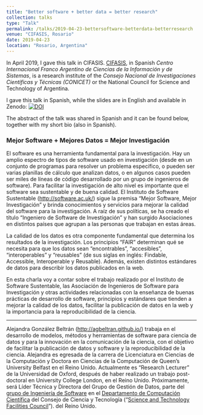 ```yaml
---
title: "Better software + better data = better research"
collection: talks
type: "Talk"
permalink: /talks/2019-04-23-bettersoftware-betterdata-betterresearch
venue: "CIFASIS, Rosario"
date: 2019-04-23
location: "Rosario, Argentina"
---
```


In April 2019, I gave this talk in CIFASIS. [CIFASIS](https://www.cifasis-conicet.gov.ar/), in Spanish *Centro Internacional Franco Argentino de Ciencias de la Información y de Sistemas*, is a research institute of the *Consejo Nacional de Investigaciones Científicas y Técnicas (CONICET)* or the National Council for Science and Technology of Argentina.

I gave this talk in Spanish, while the slides are in English and available in Zenodo: [![DOI](https://zenodo.org/badge/DOI/10.5281/zenodo.3251025.svg)](https://doi.org/10.5281/zenodo.3251025)

The abstract of the talk was shared in Spanish and it can be found below, together with my short bio (also in Spanish).


### Mejor Software + Mejores Datos = Mejor Investigación

El software es una herramienta fundamental para la investigación. Hay un amplio espectro de tipos de software usado en investigación (desde en un conjunto de programas para resolver un problema específico, o pueden ser varias planillas de cálculo que analizan datos, o en algunos casos pueden ser miles de líneas de código desarrollado por un grupo de ingenieros de software). Para facilitar la investigación de alto nivel es importante que el software sea sustentable y de buena calidad. El Instituto de Software Sustentable (http://software.ac.uk/) sigue la premisa “Mejor Software, Mejor Investigación” y brinda conocimientos y servicios para mejorar la calidad del software para la investigación. A raíz de sus políticas, se ha creado el título “Ingeniero de Software de Investigación” y han surgido Asociaciones en distintos países que agrupan a las personas que trabajan en estas áreas.

La calidad de los datos es otra componente fundamental que determina los resultados de la investigación. Los principios “FAIR” determinan qué se necesita para que los datos sean “encontrables”, “accesibles”, “interoperables” y “reusables” (de sus siglas en inglés: Findable, Accessible, Interoperable y Reusable). Además, existen distintos estándares de datos para describir los datos publicados en la web.

En esta charla voy a contar sobre el trabajo realizado por el Instituto de Software Sustentable, las Asociación de Ingenieros de Software para Investigación y otras actividades relacionadas con la enseñanza de buenas prácticas de desarrollo de software, principios y estándares que tienden a mejorar la calidad de los datos, facilitar la publicación de datos en la web y la importancia para la reproducibilidad de la ciencia. 


----

Alejandra González Beltrán (http://agbeltran.github.io/) trabaja en el desarrollo de modelos, métodos y herramientas de software para ciencia de datos y para la innovación en la comunicación de la ciencia, con el objetivo de facilitar la publicación de datos y software y la reproducibilidad de la ciencia. Alejandra es egresada de la carrera de Licenciatura en Ciencias de la Computación y Doctora en Ciencias de la Computación de Queen’s University Belfast en el Reino Unido. Actualmente es “Research Lecturer” de la Universidad de Oxford, después de haber realizado un trabajo post-doctoral en University College London, en el Reino Unido. Próximamente, será Líder Técnica y Directora del Grupo de Gestión de Datos, parte del [grupo de Ingeniería de Software](https://scd.stfc.ac.uk/Pages/Software-Engineering-Group.aspx) en el [Departamento de Computación Científica](https://www.scd.stfc.ac.uk) del Consejo de Ciencia y Tecnología (“[Science and Technology Facilities Council](https://stfc.ukri.org)”). del Reino Unido.





